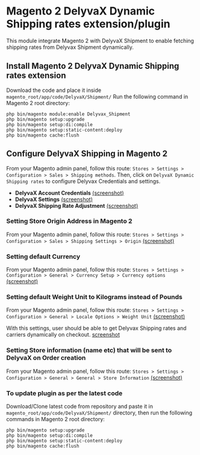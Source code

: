 # Magento 2 DelyvaX Dynamic Shipping rates extension/plugin

This module integrate Magento 2 with DelyvaX Shipment to enable fetching shipping rates from Delyvax Shipment dynamically.

## Install Magento 2 DelyvaX Dynamic Shipping rates extension
Download the code and place it inside `magento_root/app/code/DelyvaX/Shipment/`
Run the following command in Magento 2 root directory:

```
php bin/magento module:enable Delyvax_Shipment
php bin/magento setup:upgrade
php bin/magento setup:di:compile
php bin/magento setup:static-content:deploy
php bin/magento cache:flush
```

## Configure DelyvaX Shipping in Magento 2
From your Magento admin panel, follow this route: `Stores > Settings > Configuration > Sales > Shipping methods`. Then, click on `DelyvaX Dynamic Shipping rates` to configure Delyvax Credentials and settings.

- **DelyvaX Account Credentials** [(screenshot)](https://prnt.sc/10tz5no)
- **DelyvaX Settings** [(screenshot)](https://prnt.sc/10tz8zy)
- **DelyvaX Shipping Rate Adjustment** [(screenshot)](https://prnt.sc/10tz9l5)

### Setting Store Origin Address in Magento 2
From your Magento admin panel, follow this route: `Stores > Settings > Configuration > Sales > Shipping Settings > Origin` [(screenshot)](https://prnt.sc/10tzaj3)

### Setting default Currency
From your Magento admin panel, follow this route: `Stores > Settings > Configuration > General > Currency Setup > Currency options` [(screenshot)](https://prnt.sc/10tzb41)

### Setting default Weight Unit to Kilograms instead of Pounds
From your Magento admin panel, follow this route: `Stores > Settings > Configuration > General > Locale Options > Weight Unit` [(screenshot)](https://prnt.sc/10tzbq7)

With this settings, user should be able to get Delyvax Shipping rates and carriers dynamically on checkout. [screenshot](https://prnt.sc/10tzewv)

### Setting Store information (name etc) that will be sent to DelyvaX on Order creation
From your Magento admin panel, follow this route: `Stores > Settings > Configuration > General > General > Store Information` [(screenshot)](https://prnt.sc/11mqbz3)

### To update plugin as per the latest code
Download/Clone latest code from repository and paste it in `magento_root/app/code/DelyvaX/Shipment/` directory, then run the following commands in Magento 2 root directory:

```
php bin/magento setup:upgrade
php bin/magento setup:di:compile
php bin/magento setup:static-content:deploy
php bin/magento cache:flush
```
